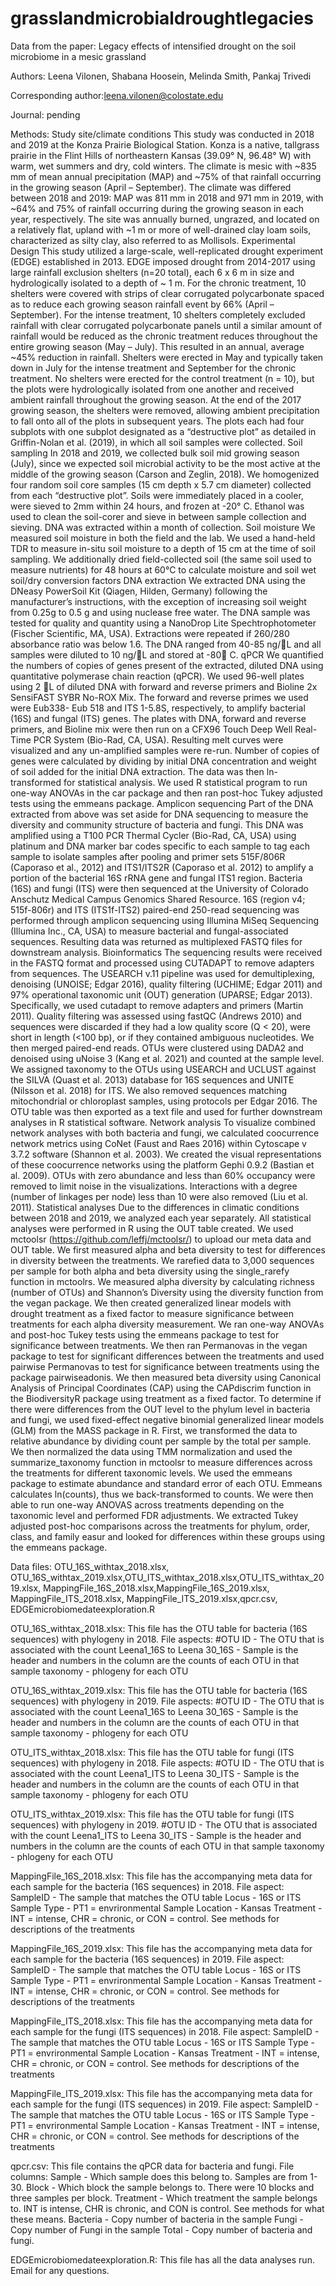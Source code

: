 # grasslandmicrobialdroughtlegacies
Data from the paper: Legacy effects of intensified drought on the soil microbiome in a mesic grassland

Authors: Leena Vilonen, Shabana Hoosein, Melinda Smith, Pankaj Trivedi

Corresponding author:leena.vilonen@colostate.edu

Journal: pending

Methods: Study site/climate conditions
	This study was conducted in 2018 and 2019 at the Konza Prairie Biological Station. Konza is a native, tallgrass prairie in the Flint Hills of northeastern Kansas (39.09° N, 96.48° W) with warm, wet summers and dry, cold winters. The climate is mesic with ~835 mm of mean annual precipitation (MAP) and ~75% of that rainfall occurring in the growing season (April – September). The climate was differed between 2018 and 2019: MAP was 811 mm in 2018 and 971 mm in 2019, with ~64% and 75% of rainfall occurring during the growing season in each year, respectively. The site was annually burned, ungrazed, and located on a relatively flat, upland with ~1 m or more of well-drained clay loam soils, characterized as silty clay, also referred to as Mollisols.
Experimental Design
	This study utilized a large-scale, well-replicated drought experiment (EDGE) established in 2013. EDGE imposed drought from 2014-2017 using large rainfall exclusion shelters (n=20 total), each 6 x 6 m in size and hydrologically isolated to a depth of ~ 1 m. For the chronic treatment, 10 shelters were covered with strips of clear corrugated polycarbonate spaced as to reduce each growing season rainfall event by 66% (April – September). For the intense treatment, 10 shelters completely excluded rainfall with clear corrugated polycarbonate panels until a similar amount of rainfall would be reduced as the chronic treatment reduces throughout the entire growing season (May – July). This resulted in an annual, average ~45% reduction in rainfall. Shelters were erected in May and typically taken down in July for the intense treatment and September for the chronic treatment. No shelters were erected for the control treatment (n = 10), but the plots were hydrologically isolated from one another and received ambient rainfall throughout the growing season. At the end of the 2017 growing season, the shelters were removed, allowing ambient precipitation to fall onto all of the plots in subsequent years. The plots each had four subplots with one subplot designated as a “destructive plot” as detailed in Griffin-Nolan et al. (2019), in which all soil samples were collected.
Soil sampling
	In 2018 and 2019, we collected bulk soil mid growing season (July), since we expected soil microbial activity to be the most active at the middle of the growing season (Carson and Zeglin, 2018). We homogenized four random soil core samples (15 cm depth x 5.7 cm diameter) collected from each “destructive plot”. Soils were immediately placed in a cooler, were sieved to 2mm within 24 hours, and frozen at -20° C. Ethanol was used to clean the soil-corer and sieve in between sample collection and sieving. DNA was extracted within a month of collection.
Soil moisture
We measured soil moisture in both the field and the lab. We used a hand-held TDR to measure in-situ soil moisture to a depth of 15 cm at the time of soil sampling. We additionally dried field-collected soil (the same soil used to measure nutrients) for 48 hours at 60°C to calculate moisture and soil wet soil/dry conversion factors
DNA extraction
We extracted DNA using the DNeasy PowerSoil Kit (Qiagen, Hilden, Germany) following the manufacturer’s instructions, with the exception of increasing soil weight from 0.25g to 0.5 g and using nuclease free water. The DNA sample was tested for quality and quantity using a NanoDrop Lite Spechtrophotometer (Fischer Scientific, MA, USA). Extractions were repeated if 260/280 absorbance ratio was below 1.6. The DNA ranged from 40-85 ng/L and all samples were diluted to 10 ng/L and stored at -80 C.
qPCR
We quantified the numbers of copies of genes present of the extracted, diluted DNA using quantitative polymerase chain reaction (qPCR). We used 96-well plates using 2 L of diluted DNA with forward and reverse primers and Bioline 2x SensiFAST SYBR No-ROX Mix. The forward and reverse primes we used were Eub338- Eub 518 and ITS 1-5.8S, respectively, to amplify bacterial (16S) and fungal (ITS) genes. The plates with DNA, forward and reverse primers, and Bioline mix were then run on a CFX96 Touch Deep Well Real-Time PCR System (Bio-Rad, CA, USA). Resulting melt curves were visualized and any un-amplified samples were re-run. Number of copies of genes were calculated by dividing by initial DNA concentration and weight of soil added for the initial DNA extraction. The data was then ln-transformed for statistical analysis. We used R statistical program to run one-way ANOVAs in the car package and then ran post-hoc Tukey adjusted tests using the emmeans package.
Amplicon sequencing 
	Part of the DNA extracted from above was set aside for DNA sequencing to measure the diversity and community structure of bacteria and fungi. This DNA was amplified using a T100 PCR Thermal Cycler (Bio-Rad, CA, USA) using platinum and DNA marker bar codes specific to each sample to tag each sample to isolate samples after pooling and primer sets 515F/806R (Caporaso et al., 2012) and ITS1/ITS2R (Caporaso et al. 2012) to amplify a portion of the bacterial 16S rRNA gene and fungal ITS1 region. Bacteria (16S) and fungi (ITS) were then sequenced at the University of Colorado Anschutz Medical Campus Genomics Shared Resource. 16S (region v4; 515f-806r) and ITS (ITS1f-ITS2) paired-end 250-read sequencing was performed through amplicon sequencing using Illumina MiSeq Sequencing (Illumina Inc., CA, USA) to measure bacterial and fungal-associated sequences. Resulting data was returned as multiplexed FASTQ files for downstream analysis. 
Bioinformatics 
	The sequencing results were received in the FASTQ format and processed using CUTADAPT to remove adapters from sequences. The USEARCH v.11 pipeline was used for demultiplexing, denoising (UNOISE; Edgar 2016), quality filtering (UCHIME; Edgar 2011) and 97% operational taxonomic unit (OUT) generation (UPARSE; Edgar 2013). Specifically, we used cutadapt to remove adapters and primers (Martin 2011). Quality filtering was assessed using fastQC (Andrews 2010) and sequences were discarded if they had a low quality score (Q < 20), were short in length (<100 bp), or if they contained ambiguous nucleotides. We then merged paired-end reads. OTUs were clustered using DADA2 and denoised using uNoise 3 (Kang et al. 2021) and counted at the sample level. We assigned taxonomy to the OTUs using USEARCH and UCLUST against the SILVA (Quast et al. 2013) database for 16S sequences and UNITE (Nilsson et al. 2018) for ITS. We also removed sequences matching mitochondrial or chloroplast samples, using protocols per Edgar 2016. The OTU table was then exported as a text file and used for further downstream analyses in R statistical software.
Network analysis 
	To visualize combined network analyses with both bacteria and fungi, we calculated coocurrence network metrics using CoNet (Faust and Raes 2016) within Cytoscape v 3.7.2 software (Shannon et al. 2003). We created the visual representations of these coocurrence networks using the platform Gephi 0.9.2 (Bastian et al. 2009). OTUs with zero abundance and less than 60% occupancy were removed to limit noise in the visualizations. Interactions with a degree (number of linkages per node) less than 10 were also removed (Liu et al. 2011). 
Statistical analyses
	Due to the differences in climatic conditions between 2018 and 2019, we analyzed each year separately. All statistical analyses were performed in R using the OUT table created. We used mctoolsr (https://github.com/leffj/mctoolsr/) to upload our meta data and OUT table. We first measured alpha and beta diversity to test for differences in diversity between the treatments. We rarefied data to 3,000 sequences per sample for both alpha and beta diversity using the single_rarefy function in mctoolrs. We measured alpha diversity by calculating richness (number of OTUs) and Shannon’s Diversity using the diversity function from the vegan package. We then created generalized linear models with drought treatment as a fixed factor to measure significance between treatments for each alpha diversity measurement. We ran one-way ANOVAs and post-hoc Tukey tests using the emmeans package to test for significance between treatments. We then ran Permanovas in the vegan package to test for significant differences between the treatments and used pairwise Permanovas to test for significance between treatments using the package pairwiseadonis. We then measured beta diversity using Canonical Analysis of Principal Coordinates (CAP) using the CAPdiscrim function in the BiodiversityR package using treatment as a fixed factor. 
	To determine if there were differences from the OUT level to the phylum level in bacteria and fungi, we used fixed-effect negative binomial generalized linear models (GLM) from the MASS package in R. First, we transformed the data to relative abundance by dividing count per sample by the total per sample. We then normalized the data using TMM normalization and used the summarize_taxonomy function in mctoolsr to measure differences across the treatments for different taxonomic levels. We used the emmeans package to estimate abundance and standard error of each OTU. Emmeans calculates ln(counts), thus we back-transformed to counts. We were then able to run one-way ANOVAS across treatments depending on the taxonomic level and performed FDR adjustments. We extracted Tukey adjusted post-hoc comparisons across the treatments for phylum, order, class, and family  easur and looked for differences within these groups using the emmeans package. 


Data files: OTU_16S_withtax_2018.xlsx, OTU_16S_withtax_2019.xlsx,OTU_ITS_withtax_2018.xlsx,OTU_ITS_withtax_2019.xlsx, MappingFile_16S_2018.xlsx,MappingFile_16S_2019.xlsx, MappingFile_ITS_2018.xlsx, MappingFile_ITS_2019.xlsx,qpcr.csv, EDGEmicrobiomedateexploration.R

OTU_16S_withtax_2018.xlsx:
This file has the OTU table for bacteria (16S sequences) with phylogeny in 2018.
File aspects:
#OTU ID - The OTU that is associated with the count
Leena1_16S to Leena 30_16S - Sample is the header and numbers in the column are the counts of each OTU in that sample
taxonomy - phlogeny for each OTU

OTU_16S_withtax_2019.xlsx:
This file has the OTU table for bacteria (16S sequences) with phylogeny in 2019.
File aspects:
#OTU ID - The OTU that is associated with the count
Leena1_16S to Leena 30_16S - Sample is the header and numbers in the column are the counts of each OTU in that sample
taxonomy - phlogeny for each OTU

OTU_ITS_withtax_2018.xlsx:
This file has the OTU table for fungi (ITS sequences) with phylogeny in 2018.
File aspects:
#OTU ID - The OTU that is associated with the count
Leena1_ITS to Leena 30_ITS - Sample is the header and numbers in the column are the counts of each OTU in that sample
taxonomy - phlogeny for each OTU

OTU_ITS_withtax_2019.xlsx:
This file has the OTU table for fungi (ITS sequences) with phylogeny in 2019.
#OTU ID - The OTU that is associated with the count
Leena1_ITS to Leena 30_ITS - Sample is the header and numbers in the column are the counts of each OTU in that sample
taxonomy - phlogeny for each OTU

MappingFile_16S_2018.xlsx:
This file has the accompanying meta data for each sample for the bacteria (16S sequences) in 2018.
File aspect:
SampleID - The sample that matches the OTU table
Locus - 16S or ITS
Sample Type - PT1 = envrironmental
Sample Location - Kansas
Treatment - INT = intense, CHR = chronic, or CON = control. See methods for descriptions of the treatments

MappingFile_16S_2019.xlsx:
This file has the accompanying meta data for each sample for the bacteria (16S sequences) in 2019.
File aspect:
SampleID - The sample that matches the OTU table
Locus - 16S or ITS
Sample Type - PT1 = envrironmental
Sample Location - Kansas
Treatment - INT = intense, CHR = chronic, or CON = control. See methods for descriptions of the treatments

MappingFile_ITS_2018.xlsx:
This file has the accompanying meta data for each sample for the fungi (ITS sequences) in 2018.
File aspect:
SampleID - The sample that matches the OTU table
Locus - 16S or ITS
Sample Type - PT1 = envrironmental
Sample Location - Kansas
Treatment - INT = intense, CHR = chronic, or CON = control. See methods for descriptions of the treatments

MappingFile_ITS_2019.xlsx:
This file has the accompanying meta data for each sample for the fungi (ITS sequences) in 2019.
File aspect:
SampleID - The sample that matches the OTU table
Locus - 16S or ITS
Sample Type - PT1 = envrironmental
Sample Location - Kansas
Treatment - INT = intense, CHR = chronic, or CON = control. See methods for descriptions of the treatments

qpcr.csv:
This file contains the qPCR data for bacteria and fungi. 
File columns:
Sample - Which sample does this belong to. Samples are from 1-30.
Block - Which block the sample belongs to. There were 10 blocks and three samples per block.
Treatment - Which treatment the sample belongs to. INT is intense, CHR is chronic, and CON is control. See methods for what these means.
Bacteria - Copy number of bacteria in the sample
Fungi - Copy number of Fungi in the sample
Total - Copy number of bacteria and fungi.

EDGEmicrobiomedateexploration.R:
This file has all the data analyses run. Email for any questions.

